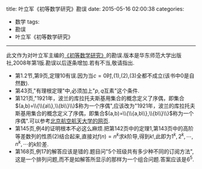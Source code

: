 title: 叶立军《初等数学研究》勘误
date: 2015-05-16 02:00:38
categories:
- 数学
tags:
- 勘误
- 叶立军《初等数学研究》

---
此文作为对叶立军主编的[《初等数学研究》](http://www.amazon.cn/初等数学研究-叶立军/dp/B001CA4QTI)的勘误.版本是华东师范大学出版社,2008年第1版.勘误以后逐条增加.若有不当,敬请指出.

+ 第1.2节,第9页,定理10有误.因为当$c=0$时,(1),(2),(3)全都不成立(该书中$0$是自然数).
+ 第43页,"有理根定理"中,必须加上"$p,q$互素"这个条件.
+ 第121页,"1921年，波兰的库拉托夫斯基用集合的概念定义了序偶，即集合$(a,b)=\\{\\{a\\},\\{b\\}\\}$称为一个序偶",应该改为"1921年，波兰的库拉托夫斯基用集合的概念定义了序偶，即集合$(a,b)=\\{\\{a,b\\},\\{b\\}\\}$称为一个序偶".可以参考[北京航空航天大学的网页](http://kjm.beihangonline.com/gdsx/station/pages/KCZY/GSGG_01.html). 
+ 第145页,例4的证明根本不必这么麻烦.把第142页中的定理1,第143页中的高阶等差数列的性质(2)结合起来,直接对$f(n)=n^k$求$k$阶导,得到$k!$,此即为$1^k,2^k,\cdots,n^k,\cdots$的$k$阶差.
+ 第168页,例17的解答应该是错的.题目问"5个班级共有多少种不同的订阅方法",这是一个排列问题,而不是如解答所显示的那样为一个组合问题.答案应该是$6^5$.
